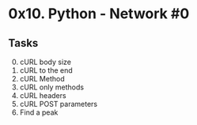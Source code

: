 # 0x10. Python - Network #0

## Tasks

0. cURL body size 
1. cURL to the end 
2. cURL Method
3. cURL only methods
4. cURL headers 
5. cURL POST parameters
6. Find a peak
